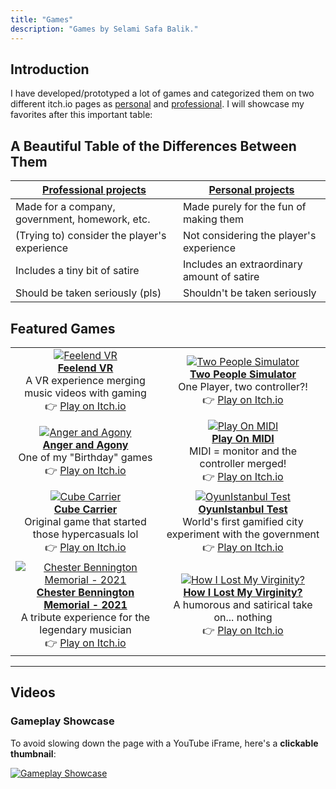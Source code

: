 ```yaml
---
title: "Games"
description: "Games by Selami Safa Balik."
---
```

## Introduction

I have developed/prototyped a lot of games and categorized them on two different itch.io pages as [personal](https://piskafir.itch.io/) and [professional](https://selamisafabalik.itch.io/). I will showcase my favorites after this important table:
## A Beautiful Table of the Differences Between Them
|[Professional projects](https://selamisafabalik.itch.io/)|[Personal projects](https://piskafir.itch.io/)|
|--|--|
|Made for a company, government, homework, etc.|Made purely for the fun of making them|
|(Trying to) consider the player's experience|Not considering the player's experience|
|Includes a tiny bit of satire|Includes an extraordinary amount of satire|
|Should be taken seriously (pls)|Shouldn't be taken seriously|

## **Featured Games**  

<table>
  <tr>
    <td align="center">
      <a href="https://piskafir.itch.io/feelend-vr">
        <img src="https://img.itch.zone/aW1nLzE2ODg0MTU2LmpwZw==/315x250%23c/wvUl2v.jpg" alt="Feelend VR"><br>
        <strong>Feelend VR</strong>
      </a>
      <br>A VR experience merging music videos with gaming  
      <br>👉 <a href="https://piskafir.itch.io/feelend-vr">Play on Itch.io</a>
    </td>
    <td align="center">
      <a href="https://selamisafabalik.itch.io/two-people-simulator">
        <img src="https://img.itch.zone/aW1nLzkzMzE5MjkucG5n/315x250%23c/TSLhjw.png" alt="Two People Simulator"><br>
        <strong>Two People Simulator</strong>
      </a>
      <br>One Player, two controller?!  
      <br>👉 <a href="https://selamisafabalik.itch.io/two-people-simulator">Play on Itch.io</a>
    </td>
  </tr>
  <tr>
    <td align="center">
      <a href="https://piskafir.itch.io/anger-and-agony">
        <img src="https://img.itch.zone/aW1nLzQyMjU0NjEucG5n/315x250%23c/ani8na.png" alt="Anger and Agony"><br>
        <strong>Anger and Agony</strong>
      </a>
      <br>One of my "Birthday" games  
      <br>👉 <a href="https://piskafir.itch.io/anger-and-agony">Play on Itch.io</a>
    </td>
    <td align="center">
      <a href="https://selamisafabalik.itch.io/play-on-midi">
        <img src="https://img.itch.zone/aW1nLzE5OTAzNTQ0LmpwZw==/315x250%23c/dPzk17.jpg" alt="Play On MIDI"><br>
        <strong>Play On MIDI</strong>
      </a>
      <br>MIDI = monitor and the controller merged!  
      <br>👉 <a href="https://selamisafabalik.itch.io/play-on-midi">Play on Itch.io</a>
    </td>
  </tr>
  <tr>
    <td align="center">
      <a href="https://selamisafabalik.itch.io/cube-carrier">
        <img src="https://img.itch.zone/aW1nLzQzMTkxOTcucG5n/315x250%23c/ACsdkT.png" alt="Cube Carrier"><br>
        <strong>Cube Carrier</strong>
      </a>
      <br>Original game that started those hypercasuals lol  
      <br>👉 <a href="https://selamisafabalik.itch.io/cube-carrier">Play on Itch.io</a>
    </td>
    <td align="center">
      <a href="https://selamisafabalik.itch.io/oyunistanbul-test">
        <img src="https://img.itch.zone/aW1nLzY4Mzc1MTgucG5n/315x250%23c/cuCX19.png" alt="OyunIstanbul Test"><br>
        <strong>OyunIstanbul Test</strong>
      </a>
      <br> World's first gamified city experiment with the government
      <br>👉 <a href="https://selamisafabalik.itch.io/oyunistanbul-test">Play on Itch.io</a>
    </td>
  </tr>
  <tr>
    <td align="center">
      <a href="https://piskafir.itch.io/chester-bennington-memorial-2021">
        <img src="https://img.itch.zone/aW1nLzY1NTU5NjQucG5n/315x250%23c/RbqN%2Bo.png" alt="Chester Bennington Memorial - 2021"><br>
        <strong>Chester Bennington Memorial - 2021</strong>
      </a>
      <br>A tribute experience for the legendary musician  
      <br>👉 <a href="https://piskafir.itch.io/chester-bennington-memorial-2021">Play on Itch.io</a>
    </td>
    <td align="center">
      <a href="https://piskafir.itch.io/how-i-lost-my-virginity">
        <img src="https://img.itch.zone/aW1nLzIxMzQxMDQucG5n/315x250%23c/TiN8Ge.png" alt="How I Lost My Virginity?"><br>
        <strong>How I Lost My Virginity?</strong>
      </a>
      <br>A humorous and satirical take on... nothing  
      <br>👉 <a href="https://piskafir.itch.io/how-i-lost-my-virginity">Play on Itch.io</a>
    </td>
  </tr>
</table>

---

## **Videos**  

### **Gameplay Showcase**  
To avoid slowing down the page with a YouTube iFrame, here's a **clickable thumbnail**:  

<a href="https://www.youtube.com/watch?v=ebWOD4bZHu0" target="_blank">
  <img src="https://img.youtube.com/vi/ebWOD4bZHu0/hqdefault.jpg" alt="Gameplay Showcase">
</a>
